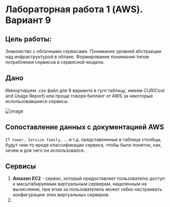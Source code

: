 # Лабораторная работа 1 (AWS). Вариант 9
## Цель работы: 
Знакомство с облачными сервисами. Понимание уровней абстракции над инфраструктурой в облаке. Формирование понимания типов потребления сервисов в сервисной-модели.

## Дано
Импортируем .csv файл для 9 варианта в гугл таблицу, имеем CUR(Cost and Usage Report) или проще говоря биллинг от AWS за некоторые использовавшиеся сервисы.

![image](https://github.com/user-attachments/assets/fe7a4746-89b3-4f87-aaa6-106e82aeb999)

## Сопоставление данных с документацией AWS

`IT tower, Service family,` ... и т.д. представленные в таблице столбцы, будут чем-то вроде классификации сервиса, чтобы было понятно, как, зачем и для чего он использовался.

## Сервисы

1. **Amazon EC2** - сервис, который предоставляет пользователю доступ к масштабируемым виртуальным серверам, нацеленным на вычисления, при этом за пользователель может гибко настраивать конфигурацию этих виртуальных серверов.
2. 


